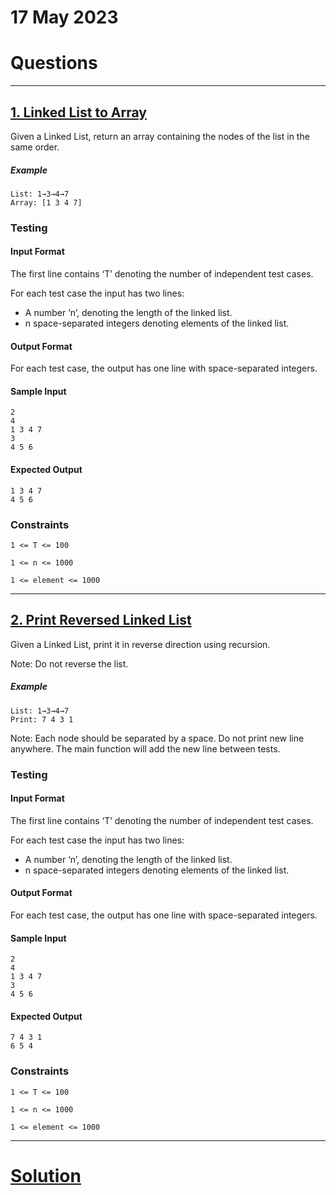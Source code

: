 
# 17 May 2023

# Questions

---
## [1. Linked List to Array](https://workat.tech/problem-solving/practice/linked-list-to-array) 

<p>Given a Linked List, return an array containing the nodes of the list in the same order.</p>
<h5>Example</h5>
<pre class="plaintext hljs"><code>List: 1→3→4→7
Array: [1 3 4 7]</code></pre>
<h3>Testing</h3>
<h4>Input Format</h4>
<p>The first line contains ‘T’ denoting the number of independent test cases.</p>
<p>For each test case the input has two lines:</p>
<ul>
<li>A number ‘n’, denoting the length of the linked list.</li>
<li>n space-separated integers denoting elements of the linked list.</li>
</ul>
<h4>Output Format</h4>
<p>For each test case, the output has one line with space-separated integers.</p>
<h4>Sample Input</h4>
<pre class="plaintext hljs" id="sample-input"><code>2
4
1 3 4 7
3
4 5 6</code></pre>
<h4>Expected Output</h4>
<pre class="plaintext hljs" id="expected-output"><code>1 3 4 7
4 5 6</code></pre>
<h3>Constraints</h3>
<p><code>1 &lt;= T &lt;= 100</code></p>
<p><code>1 &lt;= n &lt;= 1000</code></p>
<p><code>1 &lt;= element &lt;= 1000</code></p>

---
## [2. Print Reversed Linked List](https://workat.tech/problem-solving/practice/print-reversed-linked-list) 

<p>Given a Linked List, print it in reverse direction using recursion.</p>
<p>Note: Do not reverse the list.</p>
<h5>Example</h5>
<pre class="plaintext hljs"><code>List: 1→3→4→7
Print: 7 4 3 1</code></pre>
<p>Note: Each node should be separated by a space. Do not print new line anywhere. The main function will add the new line between tests.</p>
<h3>Testing</h3>
<h4>Input Format</h4>
<p>The first line contains ‘T’ denoting the number of independent test cases.</p>
<p>For each test case the input has two lines:</p>
<ul>
<li>A number ‘n’, denoting the length of the linked list.</li>
<li>n space-separated integers denoting elements of the linked list.</li>
</ul>
<h4>Output Format</h4>
<p>For each test case, the output has one line with space-separated integers.</p>
<h4>Sample Input</h4>
<pre class="plaintext hljs" id="sample-input"><code>2
4
1 3 4 7
3
4 5 6</code></pre>
<h4>Expected Output</h4>
<pre class="plaintext hljs" id="expected-output"><code>7 4 3 1
6 5 4</code></pre>
<h3>Constraints</h3>
<p><code>1 &lt;= T &lt;= 100</code></p>
<p><code>1 &lt;= n &lt;= 1000</code></p>
<p><code>1 &lt;= element &lt;= 1000</code></p>

---
# [Solution](solution.md)
